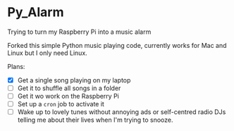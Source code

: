# Py_Alarm
Trying to turn my Raspberry Pi into a music alarm

Forked this simple Python music playing code, currently works for Mac and Linux but I only need Linux.

Plans:

 - [x] Get a single song playing on my laptop
 - [ ] Get it to shuffle all songs in a folder
 - [ ] Get it wo work on the Raspberry Pi
 - [ ] Set up a `cron` job to activate it
 - [ ] Wake up to lovely tunes without annoying ads or self-centred radio DJs telling me about their lives when I'm trying to snooze.
